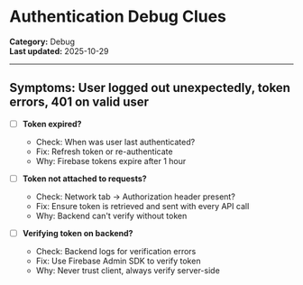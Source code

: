 # Authentication Debug Clues

**Category:** Debug  
**Last updated:** 2025-10-29

---

## Symptoms: User logged out unexpectedly, token errors, 401 on valid user

- [ ] **Token expired?**
  - Check: When was user last authenticated?
  - Fix: Refresh token or re-authenticate
  - Why: Firebase tokens expire after 1 hour

- [ ] **Token not attached to requests?**
  - Check: Network tab → Authorization header present?
  - Fix: Ensure token is retrieved and sent with every API call
  - Why: Backend can't verify without token

- [ ] **Verifying token on backend?**
  - Check: Backend logs for verification errors
  - Fix: Use Firebase Admin SDK to verify token
  - Why: Never trust client, always verify server-side

